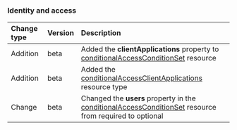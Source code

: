 ### Identity and access

| **Change type** | **Version** | **Description** |
|:---|:---|:---|
|Addition|beta|Added the **clientApplications** property to [conditionalAccessConditionSet](https://docs.microsoft.com/en-us/graph/api/resources/conditionalAccessConditionSet?view=graph-rest-beta) resource|
|Addition|beta|Added the [conditionalAccessClientApplications](https://docs.microsoft.com/en-us/graph/api/resources/conditionalAccessClientApplications?view=graph-rest-beta) resource type|
|Change|beta|Changed the **users** property in the [conditionalAccessConditionSet](https://docs.microsoft.com/en-us/graph/api/resources/conditionalAccessConditionSet?view=graph-rest-beta) resource from required to optional|
